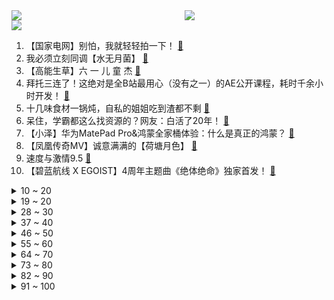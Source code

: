 <div >
	<a style="float:left;width:55%;" href = "https://github.com/anuraghazra/github-readme-stats">
	 <img src = "https://github-readme-stats.vercel.app/api?username=iuuuuuaena&theme=buefy&show_icons=true"/>
	</a>
	<a  style="float:right;width:45%" href = "https://github.com/anuraghazra/github-readme-stats">
	 <img  src="https://github-readme-stats.vercel.app/api/top-langs/?username=anuraghazra&layout=compact"/>
	</a>
	</div>

[![](https://img.shields.io/badge/jxd-@jxdgogogo.xyz-yellowgreen.svg)](https://www.jxdgogogo.xyz)<br>
1. 【国家电网】别怕，我就轻轻拍一下！ [:link:](//www.bilibili.com/video/BV1Ky4y1u7j1) <br>
2. 我必须立刻同调【水无月菌】 [:link:](//www.bilibili.com/video/BV1jv411V79E) <br>
3. 【高能生草】六 一 儿 童 杰 [:link:](//www.bilibili.com/video/BV1Tb4y1Z7aY) <br>
4. 拜托三连了！这绝对是全B站最用心（没有之一）的AE公开课程，耗时千余小时开发！ [:link:](//www.bilibili.com/video/BV1ZA411g7Sb) <br>
5. 十几味食材一锅炖，自私的姐姐吃到渣都不剩 [:link:](//www.bilibili.com/video/BV1SV411x7Mo) <br>
6. 呆住，学霸都这么找资源的？网友：白活了20年！ [:link:](//www.bilibili.com/video/BV1Yb4y1Z786) <br>
7. 【小泽】华为MatePad Pro&鸿蒙全家桶体验：什么是真正的鸿蒙？ [:link:](//www.bilibili.com/video/BV1xK4y1X79x) <br>
8. 【凤凰传奇MV】诚意满满的【荷塘月色】 [:link:](//www.bilibili.com/video/BV1q64y1R7ud) <br>
9. 速度与激情9.5 [:link:](//www.bilibili.com/video/BV1Hb4y1Z7N6) <br>
10. 【碧蓝航线 X EGOIST】4周年主题曲《绝体绝命》独家首发！ [:link:](//www.bilibili.com/video/BV11b4y1o7NZ) <br>
<details>
<summary>10 ~ 20</summary>

11. 北大韦爷，给你跪了！ [:link:](//www.bilibili.com/video/BV1CQ4y1R7af) <br>
12. 名场面！直播时流鼻血继续解说，旁边人都惊了【阅片无数Ⅱ 05】 [:link:](//www.bilibili.com/video/BV1S44y1z7se) <br>
13. 钢铁直女第一次穿兔耳女仆装 崩溃 [:link:](//www.bilibili.com/video/BV1Ng411G7np) <br>
14. 【罗翔】岳父太能打，女婿能打（起）败（诉）他吗？ [:link:](//www.bilibili.com/video/BV11B4y1u7oY) <br>
15. 凭啥咱不能过六一！（原创rap） [:link:](//www.bilibili.com/video/BV1f54y1V7SM) <br>
16. 年轻人，你这腿万中无一，不打断可惜了！ [:link:](//www.bilibili.com/video/BV1th411e7kG) <br>
17. 《明日方舟》EP - Real Me [:link:](//www.bilibili.com/video/BV1X5411T7uj) <br>
18. 绝了！6分钟长镜头！悬疑剧的天花板！9.3分神剧《真探》 [:link:](//www.bilibili.com/video/BV1xK4y1V73x) <br>
19. 儿童节快乐，多听听孩子的想法吧～ [:link:](//www.bilibili.com/video/BV1do4y1C784) <br>
</details>
<details>
<summary>19 ~ 20</summary>

20. 来一首派蒙Disco~【声优填词翻唱】 [:link:](//www.bilibili.com/video/BV1tK4y1X7QP) <br>
21. 【睡前消息282】中央给三孩政策，深圳改工资条例 [:link:](//www.bilibili.com/video/BV17v411V76v) <br>
22. 可遇不可求的鸡冠虾，顶级刺身鲜甜爽脆，吃的根本停不下来 [:link:](//www.bilibili.com/video/BV1H64y1k7MP) <br>
23. 【生化危机8】最低画质试玩！ [:link:](//www.bilibili.com/video/BV1Vh411e7Wm) <br>
24. 人送绰号大聪明，十斤龙虾做成一碗虾面。虽然我不说，但是我知道我已经赚了它太多 [:link:](//www.bilibili.com/video/BV1xK4y1V7ix) <br>
25. lol源计划武道会：我堂堂一大BOSS，会变身也很正常吧！ [:link:](//www.bilibili.com/video/BV1eh411e7pT) <br>
26. “荒唐！650块还不够你吃一天？” [:link:](//www.bilibili.com/video/BV1h44y1z7fx) <br>
27. 大 闹 天 宫 [:link:](//www.bilibili.com/video/BV1dQ4y1X7Xd) <br>
28. 翻车翻到手工伤 米其林桔子羊肉串 复刻出来是什么味道 [:link:](//www.bilibili.com/video/BV1hb4y1Z7pX) <br>
</details>
<details>
<summary>28 ~ 30</summary>

29. 【全明星】海底 [:link:](//www.bilibili.com/video/BV1N54y157fr) <br>
30. 魔改？注水？还烂尾？我从来没见过这么好看的国产剧！【遇龙 2.0】 [:link:](//www.bilibili.com/video/BV1DQ4y1X7WS) <br>
31. 试试就试试，我偷袭 [:link:](//www.bilibili.com/video/BV1uU4y1j7yr) <br>
32. 《我要我们在一起》：大专生和研究生的狗血纯爱 [:link:](//www.bilibili.com/video/BV1F64y1C7pM) <br>
33. 「小白」鸿蒙到底要做啥？华为WATCH3/MatePad Pro、HarmonyOS生态体验 [:link:](//www.bilibili.com/video/BV1dK4y1g7Xm) <br>
34. 【亮记赶海】三亚中科院深海所私家海滩 [:link:](//www.bilibili.com/video/BV15B4y1g7oF) <br>
35. 【时代少年团】TNT特别任务vlog（上） [:link:](//www.bilibili.com/video/BV14q4y1j7dA) <br>
36. 用假2B铅笔真的会0分吗？实拍高考阅卷过程！【老爸评测】 [:link:](//www.bilibili.com/video/BV1544y167GC) <br>
37. 嗯！童年的味道！ [:link:](//www.bilibili.com/video/BV19K4y1g7sR) <br>
</details>
<details>
<summary>37 ~ 40</summary>

38. 以为是北大学生，没想到是王者！（韦东奕-北京大学数学科学学院2010级本科生、2014级博士生，第49届、第50届国际数学奥林匹克（IMO）满分、金牌第一名。） [:link:](//www.bilibili.com/video/BV1Nb4y1Z7af) <br>
39. 前方高能 [:link:](//www.bilibili.com/video/BV1KQ4y1d73L) <br>
40. 【鬼谷说】眼睛演化史：三千光明法门 [:link:](//www.bilibili.com/video/BV1Qv411V7Fr) <br>
41. 小伙大鱼大肉吃多了，才发现原来最简单的猪油拌饭才是世间美味 [:link:](//www.bilibili.com/video/BV1Cq4y1j7v3) <br>
42. 厨师长教你：“豆腐茄子煲”的家常做法，咸香入味，简单易学 [:link:](//www.bilibili.com/video/BV1Dg411379q) <br>
43. 中国近500年来第一人，爽文主角也不敢这么写！王阳明他来了！ [:link:](//www.bilibili.com/video/BV1954y1V7Xw) <br>
44. 来感受一下韦教主上习题课时的气压 [:link:](//www.bilibili.com/video/BV1NK4y1X7SH) <br>
45. 《突然好想你》 [:link:](//www.bilibili.com/video/BV1aq4y1j7zh) <br>
46. 造桥鬼才：耗费168个小时，我㕛造出了这座世界第一的桥！ [:link:](//www.bilibili.com/video/BV1Dg41137e4) <br>
</details>
<details>
<summary>46 ~ 50</summary>

47. 【vlog】全村唯一一个外国人，直接被小学生抓起battle [:link:](//www.bilibili.com/video/BV1k54y137dn) <br>
48. 将26字母写成猫的样子，每一个都好可爱！ [:link:](//www.bilibili.com/video/BV11y4y137Ki) <br>
49. 越南发现混合变异毒株-估计是印度四重变异 [:link:](//www.bilibili.com/video/BV1Yh411e7Ba) <br>
50. 华为已捐赠鸿蒙最核心基础架构，各厂家可以平等地在“开放原子开源基金会”获得代码 [:link:](//www.bilibili.com/video/BV1vy4y137Ft) <br>
51. 【1900】北平和平解放，新中国矗立东方《平津战役》精讲 下篇 [:link:](//www.bilibili.com/video/BV1o44y1z7Vi) <br>
52. 24小时营业的襄阳牛肉面馆，老板娘还是美女，人美面实惠 [:link:](//www.bilibili.com/video/BV1JK4y1X7nF) <br>
53. 说  话  的  艺  术 [:link:](//www.bilibili.com/video/BV1Nb4y1Z73h) <br>
54. 【FGO嘉年华·1080P】Fate/Grand Carnival OP动画公开 [:link:](//www.bilibili.com/video/BV1344y167Qy) <br>
55. 【直播回放】HarmonyOS 鸿蒙，华为全场景发布会 [:link:](//www.bilibili.com/video/BV18v411V79Y) <br>
</details>
<details>
<summary>55 ~ 60</summary>

56. 喜提宇宙最便宜SUV！小命差点没有了..... [:link:](//www.bilibili.com/video/BV1L64y1R7Bu) <br>
57. 养了一只没脸的羊…好纠结 [:link:](//www.bilibili.com/video/BV1Rh411Y7PW) <br>
58. 从化学老师变身顶级毒师！这是我看过最搞笑的犯罪片《绝命毒师》第二季5-9 [:link:](//www.bilibili.com/video/BV1Eh411e7ob) <br>
59. 灵性猫妈向路人求助：孩子掉井里8天了，快饿死了，救救它吧 [:link:](//www.bilibili.com/video/BV1Kf4y1a7ZC) <br>
60. 你活着补刀就是对我最大的侮辱，韩服最强王者组单杀集锦#19 [:link:](//www.bilibili.com/video/BV1pV41177Vv) <br>
61. 粉丝的爱 [:link:](//www.bilibili.com/video/BV1Yh411Y7eB) <br>
62. 全球公认的四大美男，年轻时到底有多绝？！ [:link:](//www.bilibili.com/video/BV1uV41177jH) <br>
63. 【奇迹再现】原唱——毛华锋来B站啦~ [:link:](//www.bilibili.com/video/BV1wv41157fY) <br>
64. 你 相 信 光 吗 [:link:](//www.bilibili.com/video/BV1GV41147qb) <br>
</details>
<details>
<summary>64 ~ 70</summary>

65. b站网友写诗，一首比一首荒诞! ! [:link:](//www.bilibili.com/video/BV1uf4y1a786) <br>
66. 电影最TOP：40年前，它引领华语影坛走进“大片”时代 [:link:](//www.bilibili.com/video/BV1w64y1R7cY) <br>
67. 语言的尽头是音乐，尴尬的尽头是张翰 [:link:](//www.bilibili.com/video/BV1144y1z7LV) <br>
68. 成都最便宜的地道老火锅，“49元可以吃100盘毛肚”，不够再加，自带饮料老板说你看不起我啊？饮料红酒随你喝，生意不好做，做一天是一天 [:link:](//www.bilibili.com/video/BV1E5411M7q6) <br>
69. 地摊大爷我一生的导师！ [:link:](//www.bilibili.com/video/BV1uB4y1g7e2) <br>
70. 疼！不做这件事，不要开始健身和生活！ [:link:](//www.bilibili.com/video/BV1354y157TK) <br>
71. 北大韦神，以貌取人是对他最大的侮辱！ [:link:](//www.bilibili.com/video/BV1sh411e77H) <br>
72. 既然我的真实身份已经暴露 只好去迎接战斗了！ [:link:](//www.bilibili.com/video/BV1o64y1k7cY) <br>
73. 【艾叔】在长沙湘江畔豪宅里，吃臭豆腐有多香？ [:link:](//www.bilibili.com/video/BV1eo4y117F3) <br>
</details>
<details>
<summary>73 ~ 80</summary>

74. 这颗处理器太强，冲爆了我们的排行榜 [:link:](//www.bilibili.com/video/BV1F64y1R7YG) <br>
75. 普通女孩如何快速成为校花？吴亦凡女友为啥个个都撞脸？｜初恋脸伪素颜妆容秘籍 [:link:](//www.bilibili.com/video/BV11N411Z7sm) <br>
76. 【万物拣史】我们拒绝了槟榔的恰饭广告！但是…… [:link:](//www.bilibili.com/video/BV1d64y1k7ko) <br>
77. 【白天刷不到 晚上躲不掉】01 [:link:](//www.bilibili.com/video/BV1C54y1V75H) <br>
78. 揭开腐败的童书市场！讲述查理九世的前世今生 [:link:](//www.bilibili.com/video/BV1Uo4y117dh) <br>
79. 一点“细节” [:link:](//www.bilibili.com/video/BV1hK4y1X7jC) <br>
80. 人类迷惑行为大赏，全在这部网综里！暴躁吐槽2021最尬真人秀《五十公里桃花坞》 [:link:](//www.bilibili.com/video/BV1s5411M71b) <br>
81. 【怀旧经典】胡歌《六月的雨》超经典神曲！《仙剑奇侠传》插曲！ [:link:](//www.bilibili.com/video/BV1M64y1R7K9) <br>
82. 励志的小猫咪，被困下水道五天五夜，面对困境，努力求救 [:link:](//www.bilibili.com/video/BV1Vy4y137r7) <br>
</details>
<details>
<summary>82 ~ 90</summary>

83. 抽烟喝酒玩天使，争取50岁之前直接永生 [:link:](//www.bilibili.com/video/BV1Sq4y1j7fb) <br>
84. 甜 度 超 标 [:link:](//www.bilibili.com/video/BV1pQ4y1d7vi) <br>
85. 波士顿圆脸：美国防疫乱象频出，美国人民有伤害自己的自由？| 司马会客厅 [:link:](//www.bilibili.com/video/BV1mb4y1Z7Cy) <br>
86. 【4K】海风！沙滩！阳光！绝美COSPLAY泳装MV！ [:link:](//www.bilibili.com/video/BV1B64y1R7h3) <br>
87. 【暴走大事件第八季】09 考前减压版大事件已经就位，王尼玛“神押题”助你笑对高考（红） [:link:](//www.bilibili.com/video/BV1r64y1k7mr) <br>
88. 大司马表示想了一周都没想明白“肌肉金轮”为什么这么火：难道这样的我很帅吗？ [:link:](//www.bilibili.com/video/BV1r5411M7iR) <br>
89. 真相大白！Dream承认速通作弊！ [:link:](//www.bilibili.com/video/BV1Ph411i7LP) <br>
90. 【明日方舟】“灯火序曲”PL1~5平民全关卡低配攻略（含突袭）！阵容平民+低练度+语音详解的愉悦攻略！《明日方舟》|魔法Zc目录 [:link:](//www.bilibili.com/video/BV1f54y1V7m3) <br>
91. 新 乌 鸦 喝 水！！！ [:link:](//www.bilibili.com/video/BV1564y1R7gn) <br>
</details>
<details>
<summary>91 ~ 100</summary>

92. 西沙为什么不全部填礁造岛？这里全是海鲜，漠叔帮助渔民消灭过剩食物 [:link:](//www.bilibili.com/video/BV1hq4y1j7hz) <br>
93. 【不是P图】莫斯提马的悖论模拟就离谱...... [:link:](//www.bilibili.com/video/BV1z54y137ED) <br>
94. 没什么，只是喜欢他25岁就博士毕业！ [:link:](//www.bilibili.com/video/BV1zK4y1R7SU) <br>
95. 你们不要再打了！我家电饭煲已经撑死了！ [:link:](//www.bilibili.com/video/BV1M44y167zZ) <br>
96. 你 找 我 有 事 吗 [:link:](//www.bilibili.com/video/BV1jQ4y1971P) <br>
97. 前方超震撼 这大概是你今年看的最爽的视频！ [:link:](//www.bilibili.com/video/BV1h44y1z7kQ) <br>
98. 这就是一乐拉面吗？原来鸣人的伙食这么好！ [:link:](//www.bilibili.com/video/BV1H64y1k7g9) <br>
99. 馄饨皮飞起来了 [:link:](//www.bilibili.com/video/BV1SK4y1g74W) <br>
100. 新疆小朋友的颜值太美，尤其是c位女孩，女神范十足～ [:link:](//www.bilibili.com/video/BV1RK4y1g7zV) <br>
</details>

